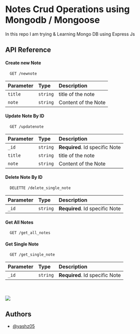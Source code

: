 # Notes Crud Operations using Mongodb / Mongoose

In this repo I am trying & Learning Mongo DB using Express Js




## API Reference

#### Create new Note

```http
  GET /newnote
```

| Parameter | Type     | Description                |
| :-------- | :------- | :------------------------- |
| `title` | `string` | title of the note|
| `note` | `string` | Content of the Note|

#### Update Note By ID

```http
  GET /updatenote
```

| Parameter | Type     | Description                       |
| :-------- | :------- | :-------------------------------- |
| `_id`      | `string` | **Required**. Id specific Note |
| `title` | `string` | title of the note|
| `note` | `string` | Content of the Note|

#### Delete Note By ID

```http
  DELETTE /delete_single_note
```

| Parameter | Type     | Description                       |
| :-------- | :------- | :-------------------------------- |
| `_id`      | `string` | **Required**. Id specific Note |

#### Get All Notes

```http
  GET /get_all_notes
```


#### Get Single Note

```http
  GET /get_single_note
```

| Parameter | Type     | Description                       |
| :-------- | :------- | :-------------------------------- |
| `_id`      | `string` | **Required**. Id specific Note |

<br>
<br>

<img src="https://gifimage.net/wp-content/uploads/2018/11/thumbs-up-gif-funny-4.gif">

## Authors

- [@yashz05](https://www.github.com/yashz05)

